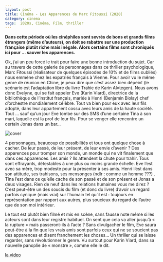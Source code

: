 ```yaml
---
layout: post
title: Cinéma - Les Apparences de Marc Fitoussi (2020)
category: cinema
tags:  2020s, Cinéma, Film, thriller
---
```


**Dans cette période où les cinéphiles sont sevrés de bons et grands films étrangers (même d’auteurs), on doit se rabattre sur une production française plutôt riche mais inégale. Alors certains films sont chroniqués ici pour … sauver les apparences.**

Ok, j’ai un peu forcé le trait pour faire une bonne introduction du sujet. Car au travers de cette galerie de personnages dans ce thriller psychologique, Marc Fitoussi (réalisateur de quelques épisodes de 10% et de films oubliés) nous emmène chez les expatriés français à Vienne. Pour avoir vu le même genre de réunion en Chine, je peux dire que c’est assez bien dépeint (le scénario est l’adaptation libre du livre Trahie de Karin Alvtegen). Nous avons donc Evelyne, qui se fait appeler Eve (Karin Viard), directrice de la bibliothèque de l’institut français, mariée à Henri (Benjamin Biolay) chef d’orchestre mondialement célèbre. Tout va bien pour eux avec leur fils adopté, dans leur appartement cossu avec leurs amis de la haute société. Tout … sauf qu’un jour Eve tombe sur des SMS d’une certaine Tina à son mari, laquelle est la prof de leur fils. Pour se venger elle rencontre un certain Jonas dans un bar…

![cover](https://cheziceman.files.wordpress.com/2020/09/les_apparences_affiche.jpg?w=739&h=970)

4 personnages, beaucoup de possibilités et tous ont quelque chose à cacher. De leur passé, de leur présent, de leur envie d’avenir ? Des apparences pour tromper son monde, un monde qui ne vit finalement que dans ces apparences. Les amis ? Ils attendent la chute pour trahir. Tous sont effrayants, détestables à une plus ou moins grande échelle. Eve l’est avec sa mère, trop modeste pour la présenter à ses amis. Henri l’est dans son attitude, ses trahisons, ses mensonges (ndlr : comme un homme ???) . Tina l’est dans ce qu’elle cache de son passé et de son présent et Jonas a deux visages. Rien de neuf dans les relations humaines vous me direz ? C’est peut-être un des soucis du film (et donc du livre) d’avoir un regard parfois cynique (mais vrai) sur l’humain tel qu’il est :  toujours en représentation par rapport aux autres, plus soucieux du regard de l’autre que de son moi intérieur. 

Le tout est plutôt bien filmé et mis en scène, sans fausse note même si les acteurs sont dans leur registre habituel. On sent que cela va aller jusqu’à « la rupture » mais passeront-ils à l’acte ? Sans divulgacher le film, Eve saura peut-être à la fin que les vrais amis sont parfois ceux qui ne se soucient pas des apparences et disent franchement les choses… Un thriller qui se laisse regarder, sans révolutionner le genre. Vu surtout pour Karin Viard, dans sa nouvelle panoplie de « monstre », comme elle le dit. 

[la video](https://youtu.be/pnWOpPzgDj8)
